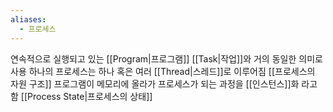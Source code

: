 ```yaml
---
aliases:
  - 프로세스
---
```

연속적으로 실행되고 있는 [[Program|프로그램]]
[[Task|작업]]와 거의 동일한 의미로 사용
하나의 프로세스는 하나 혹은 여러 [[Thread|스레드]]로 이루어짐
[[프로세스의 자원 구조]]
프로그램이 메모리에 올라가 프로세스가 되는 과정을 [[인스턴스]]화 라고 함
[[Process State|프로세스의 상태]]